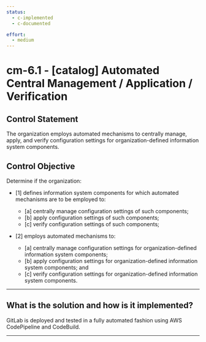 ```yaml
---
status:
  - c-implemented
  - c-documented

effort:
  - medium
---
```


# cm-6.1 - \[catalog\] Automated Central Management / Application / Verification

## Control Statement

The organization employs automated mechanisms to centrally manage, apply, and verify configuration settings for organization-defined information system components.

## Control Objective

Determine if the organization:

- \[1\] defines information system components for which automated mechanisms are to be employed to:

  - \[a\] centrally manage configuration settings of such components;
  - \[b\] apply configuration settings of such components;
  - \[c\] verify configuration settings of such components;

- \[2\] employs automated mechanisms to:

  - \[a\] centrally manage configuration settings for organization-defined information system components;
  - \[b\] apply configuration settings for organization-defined information system components; and
  - \[c\] verify configuration settings for organization-defined information system components.

______________________________________________________________________

## What is the solution and how is it implemented?

GitLab is deployed and tested in a fully automated fashion using
AWS CodePipeline and CodeBuild.

______________________________________________________________________
